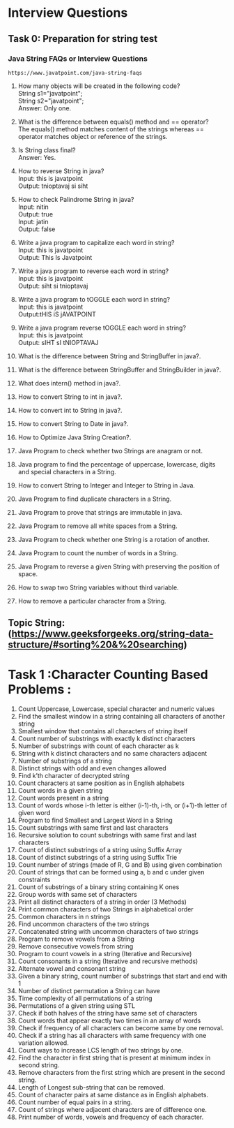 # Interview Questions 
## Task 0: Preparation for string test

### Java String FAQs or Interview Questions
    https://www.javatpoint.com/java-string-faqs

1) How many objects will be created in the following code?</br>
String s1="javatpoint";</br>
String s2="javatpoint";</br>
Answer: Only one.</br>

2) What is the difference between equals() method and == operator?</br>
The equals() method matches content of the strings whereas == operator matches object or reference of the strings.</br>

3) Is String class final?</br>
Answer: Yes.</br>

4) How to reverse String in java?</br>
Input:  this is javatpoint</br>
Output: tnioptavaj si siht</br>

5) How to check Palindrome String in java?</br>
Input:  nitin</br>
Output: true</br>
Input: jatin</br>
Output: false</br>

6) Write a java program to capitalize each word in string?</br>
Input: this is javatpoint</br>
Output: This Is Javatpoint</br>

7) Write a java program to reverse each word in string?</br>
Input: this is javatpoint</br>
Output: siht si tnioptavaj</br>

8) Write a java program to tOGGLE each word in string?</br>
Input: this is javatpoint</br>
Output:tHIS iS jAVATPOINT</br>

9) Write a java program reverse tOGGLE each word in string?</br>
Input: this is javatpoint</br>
Output: sIHT sI tNIOPTAVAJ</br>

10) What is the difference between String and StringBuffer in java?.</br>
11) What is the difference between StringBuffer and StringBuilder in java?.</br>
12) What does intern() method in java?.</br>
13) How to convert String to int in java?.</br>
14) How to convert int to String in java?.</br>
15) How to convert String to Date in java?.</br>
16) How to Optimize Java String Creation?.</br>
17) Java Program to check whether two Strings are anagram or not.</br>
18) Java program to find the percentage of uppercase, lowercase, digits and special characters in a String.</br>
19) How to convert String to Integer and Integer to String in Java.</br>
20) Java Program to find duplicate characters in a String.</br>
21) Java Program to prove that strings are immutable in java.</br>
22) Java Program to remove all white spaces from a String.</br>
23) Java Program to check whether one String is a rotation of another.</br>
24) Java Program to count the number of words in a String.</br>
25) Java Program to reverse a given String with preserving the position of space.</br>
26) How to swap two String variables without third variable.</br>
27) How to remove a particular character from a String.</br>

## Topic String:(https://www.geeksforgeeks.org/string-data-structure/#sorting%20&%20searching)

# Task 1 :Character Counting Based Problems :

1. Count Uppercase, Lowercase, special character and numeric values</br>
2. Find the smallest window in a string containing all characters of another string</br>
3. Smallest window that contains all characters of string itself</br>
4. Count number of substrings with exactly k distinct characters</br>
5. Number of substrings with count of each character as k</br>
6. String with k distinct characters and no same characters adjacent</br>
7. Number of substrings of a string</br>
8. Distinct strings with odd and even changes allowed</br>
9. Find k’th character of decrypted string</br>
10. Count characters at same position as in English alphabets</br>
11. Count words in a given string</br>
12. Count words present in a string</br>
13. Count of words whose i-th letter is either (i-1)-th, i-th, or (i+1)-th letter of given word</br>
14. Program to find Smallest and Largest Word in a String</br>
15. Count substrings with same first and last characters</br>
16. Recursive solution to count substrings with same first and last characters</br>
17. Count of distinct substrings of a string using Suffix Array</br>
18. Count of distinct substrings of a string using Suffix Trie</br>
19. Count number of strings (made of R, G and B) using given combination</br>
20. Count of strings that can be formed using a, b and c under given constraints</br>
21. Count of substrings of a binary string containing K ones</br>
22. Group words with same set of characters</br>
23. Print all distinct characters of a string in order (3 Methods)</br>
24. Print common characters of two Strings in alphabetical order</br>
25. Common characters in n strings</br>
26. Find uncommon characters of the two strings</br>
27. Concatenated string with uncommon characters of two strings</br>
28. Program to remove vowels from a String</br>
29. Remove consecutive vowels from string</br>
30. Program to count vowels in a string (Iterative and Recursive)</br>
31. Count consonants in a string (Iterative and recursive methods)</br>
32. Alternate vowel and consonant string</br>
33. Given a binary string, count number of substrings that start and end with 1</br>
34. Number of distinct permutation a String can have</br>
35. Time complexity of all permutations of a string</br>
36. Permutations of a given string using STL</br>
37. Check if both halves of the string have same set of characters</br>
38. Count words that appear exactly two times in an array of words</br>
39. Check if frequency of all characters can become same by one removal.</br>
40. Check if a string has all characters with same frequency with one variation allowed.</br>
41. Count ways to increase LCS length of two strings by one.</br>
42. Find the character in first string that is present at minimum index in second string.</br>
43. Remove characters from the first string which are present in the second string.</br>
44. Length of Longest sub-string that can be removed.</br>
45. Count of character pairs at same distance as in English alphabets.</br>
46. Count number of equal pairs in a string.</br>
47. Count of strings where adjacent characters are of difference one.</br>
48. Print number of words, vowels and frequency of each character.</br>
